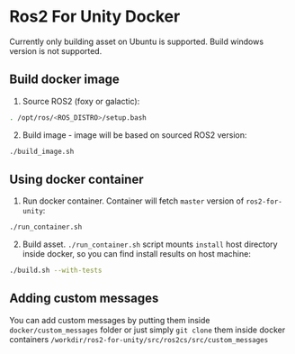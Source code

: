 Ros2 For Unity Docker
===============

Currently only building asset on Ubuntu is supported. Build windows version is not supported.

## Build docker image

1. Source ROS2 (foxy or galactic):

```bash
. /opt/ros/<ROS_DISTRO>/setup.bash
```

2. Build image - image will be based on sourced ROS2 version:

```bash
./build_image.sh
```

## Using docker container

1. Run docker container. Container will fetch `master` version of `ros2-for-unity`:

```bash
./run_container.sh
```

2. Build asset. `./run_container.sh` script mounts `install` host directory inside docker, so you can find install results on host machine:

```bash
./build.sh --with-tests
```

## Adding custom messages

You can add custom messages by putting them inside `docker/custom_messages` folder or just simply `git clone` them inside docker containers `/workdir/ros2-for-unity/src/ros2cs/src/custom_messages`